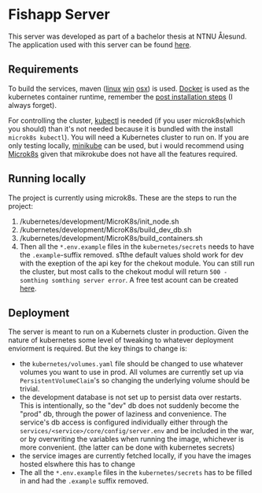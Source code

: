 # Fishapp Server
This server was developed as part of a bachelor thesis at NTNU Ålesund. The application used with this server can be found [here](https://github.com/Fish-app/mobile-app).

## Requirements

To build the services,
maven ([linux](https://packages.debian.org/search?keywords=maven) [win](https://letmegooglethat.com/?q=How+to+install+maven+on+windows) [osx](https://formulae.brew.sh/formula/maven))
is used. [Docker](https://docs.docker.com/engine/install/) is used as the kubernetes container runtime, remember
the [post installation steps](https://docs.docker.com/engine/install/linux-postinstall/) (I always forget).

For controlling the cluster, [kubectl](https://kubernetes.io/docs/tasks/tools/) is needed (if you user microk8s(which you should) than it's not needed because it is bundled with the install ``microk8s kubectl``). 
You will need a Kubernetes cluster to run on. If you are only testing locally, [minikube](https://minikube.sigs.k8s.io/docs/start/) can be used, but i would recommend using [Microk8s](https://microk8s.io/) given that mikrokube does not have all the features required.

## Running locally

The project is currently using microk8s.
These are the steps to run the project:

1. /kubernetes/development/MicroK8s/init_node.sh
2. /kubernetes/development/MicroK8s/build_dev_db.sh
3. /kubernetes/development/MicroK8s/build_containers.sh
4. Then all the ``*.env.example`` files in the ``kubernetes/secrets`` needs to have the ``.example``-suffix removed. sTthe default values shold work for dev with the exeption of the api key for the chekout module. You can still run the cluster, but most calls to the chekout modul will return ``500 -  somthing somthing server error``. A free test acount can be created [here](https://portal.dibspayment.eu/registration).

## Deployment

The server is meant to run on a Kubernets cluster in production. Given the nature of kubernetes some level of tweaking to whatever deployment enviorment is required. But the key things to change is:

- the ```kubernetes/volumes.yaml``` file should be changed to use whatever volumes you want to use in prod. All volumes are
  currently set up via ``PersistentVolumeClaim``'s so changing the underlying volume should be trivial.
- the development database is not set up to persist data over restarts. This is intentionally, so the "dev" db does not
  suddenly become the "prod" db, through the power of laziness and convenience. The service's db access is configured
  individually either through the ``services/<service>/core/config/server.env`` and be included in the war, or by
  overwriting the variables when running the image, whichever is more convenient. (the latter can be done with
  kubernetes secrets)
- the service images are currently fetched locally, if you have the images hosted elswhere this has to change
- The all the ``*.env.example`` files in the ``kubernetes/secrets`` has to be filled in and had the ``.example`` suffix removed. 
